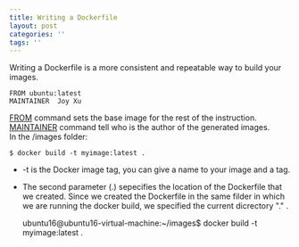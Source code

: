 ```yaml
---
title: Writing a Dockerfile
layout: post
categories: ''
tags: ''
---
```

Writing a Dockerfile is a more consistent and repeatable way to build your images.

    FROM ubuntu:latest
    MAINTAINER  Joy Xu

  
<u>FROM</u> command sets the base image for the rest of the instruction.  
<u>MAINTAINER</u> command tell who is the author of the generated images.  
In the /images folder:

    $ docker build -t myimage:latest .

* -t is the Docker image tag, you can give a name to your image and a tag.
* The second parameter (.) sepecifies the location of the Dockerfile that we created. Since we created the Dockerfile in the same filder in which we are running the docker build, we specified the current dicrectory "." .
    

     ubuntu16@ubuntu16-virtual-machine:~/images$ docker build -t myimage:latest .